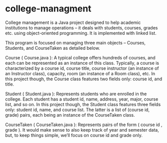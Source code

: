# college-managment
College management is a Java project designed to help academic institutions to manage operations – it deals with students, courses, grades etc. using object-oriented programming. It is implemented with linked list.

This program is focused on managing three main objects – Courses, Students, and CourseTaken as detailed below.

Course ( Course.java ): A typical college offers hundreds of courses, and each can be represented as an instance of this class. Typically, a course is characterized by a course id, course title, course instructor (an instance of an Instructor class), capacity, room (an instance of a Room class), etc. In this project though, the Course class features two fields only: course id, and title.

Student ( Student.java ): Represents students who are enrolled in the college. Each student has a student id, name, address, year, major, course list, and so on. In this project though, the Student class features three fields only: student id, name, and course list. The latter is a list of (course id, grade) pairs, each being an instance of the CourseTaken class.

CourseTaken ( CourseTaken.java ): Represents pairs of the form ( course id , grade ). It would make sense to also keep track of year and semester data, but, to keep things simple, we’ll focus on course id and grade only.

